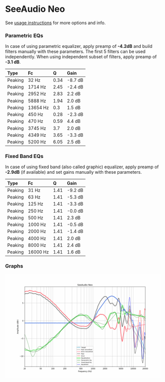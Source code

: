 # SeeAudio Neo
See [usage instructions](https://github.com/jaakkopasanen/AutoEq#usage) for more options and info.

### Parametric EQs
In case of using parametric equalizer, apply preamp of **-4.2dB** and build filters manually
with these parameters. The first 5 filters can be used independently.
When using independent subset of filters, apply preamp of **-3.1 dB**.

| Type    | Fc       |    Q | Gain    |
|:--------|:---------|:-----|:--------|
| Peaking | 32 Hz    | 0.34 | -8.7 dB |
| Peaking | 1714 Hz  | 2.45 | -2.4 dB |
| Peaking | 2952 Hz  | 2.83 | 2.2 dB  |
| Peaking | 5888 Hz  | 1.94 | 2.0 dB  |
| Peaking | 13654 Hz | 0.3  | 1.5 dB  |
| Peaking | 450 Hz   | 0.28 | -2.3 dB |
| Peaking | 470 Hz   | 0.59 | 4.4 dB  |
| Peaking | 3745 Hz  | 3.7  | 2.0 dB  |
| Peaking | 4349 Hz  | 3.65 | -3.3 dB |
| Peaking | 5200 Hz  | 6.05 | 2.5 dB  |

### Fixed Band EQs
In case of using fixed band (also called graphic) equalizer, apply preamp of **-2.9dB**
(if available) and set gains manually with these parameters.

| Type    | Fc       |    Q | Gain    |
|:--------|:---------|:-----|:--------|
| Peaking | 31 Hz    | 1.41 | -9.2 dB |
| Peaking | 63 Hz    | 1.41 | -5.3 dB |
| Peaking | 125 Hz   | 1.41 | -3.3 dB |
| Peaking | 250 Hz   | 1.41 | -0.0 dB |
| Peaking | 500 Hz   | 1.41 | 2.3 dB  |
| Peaking | 1000 Hz  | 1.41 | -0.5 dB |
| Peaking | 2000 Hz  | 1.41 | -1.4 dB |
| Peaking | 4000 Hz  | 1.41 | 2.0 dB  |
| Peaking | 8000 Hz  | 1.41 | 2.4 dB  |
| Peaking | 16000 Hz | 1.41 | 1.6 dB  |

### Graphs
![](./SeeAudio%20Neo.png)